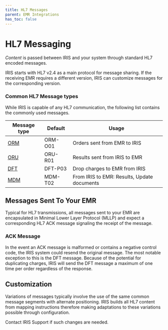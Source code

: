 ```yaml
---
title: HL7 Messages
parent: EMR Integrations
has_toc: false
---
```


# HL7 Messaging

*Content* is passed between IRIS and your system through standard HL7 encoded messages.

IRIS starts with HL7 v2.4 as a main protocol for message sharing.  If the receiving EMR requires a different version, IRIS can customize messages for the corresponding version. 

### Common HL7 Message types
While IRIS is capable of any HL7 communication, the following list contains the commonly used messages.

| Message type | Default | Usage
| -- | -- | -- |
| [ORM](/docs/integration/ORM/TEC_005_Rev_C_Standard_Orders/) | ORM-O01 | Orders sent from EMR to IRIS
| [ORU](/docs/integration/ORU/TEC_007_Rev_C_Standard_Results/) | ORU-R01 | Results sent from IRIS to EMR
| [DFT](/docs/integration/DFT_Results/DFT_Results/) | DFT-P03 | Drop charges to EMR from IRIS
| [MDM](/docs/integration/MDM/MDM_Results/) | MDM-T02 | From IRIS to EMR: Results, Update documents

## Messages Sent To Your EMR
Typical for HL7 transmissions, all messages sent to your EMR are encapsulated in Minimal Lower Layer Protocol (MLLP) and expect a corresponding HL7 ACK message signaling the receipt of the message.  

### ACK Message
In the event an ACK message is malformed or contains a negative control code, the IRIS system could resend the original message.  The most notable exception to this is the DFT message. Because of the potential for duplicating charges, IRIS will send the DFT message a maximum of one time per order regardless of the response.

## Customization
Variations of messages typically involve the use of the same common message segments with alternate positioning.  IRIS builds all HL7 content from mapping instructions therefore making adaptations to these variations possible through configuration.  

Contact IRIS Support if such changes are needed. 
